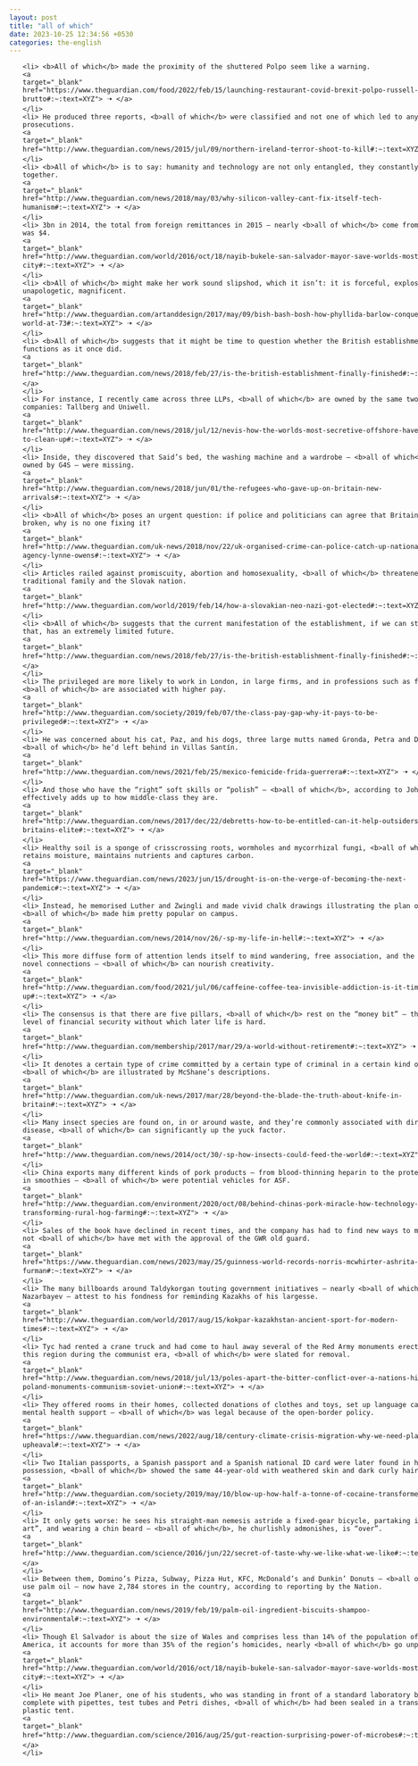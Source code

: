 ```yaml
---
layout: post
title: "all of which"
date: 2023-10-25 12:34:56 +0530
categories: the-english
---
```

<style>
    ol {
        width: 800px;
        margin: 0 auto;
    }
ol li {
    font-size: 18px;
    line-height: 1.5;
    padding-bottom: 8px;
}
</style>
<ol>

    <li> <b>All of which</b> made the proximity of the shuttered Polpo seem like a warning.
    <a 
    target="_blank" 
    href="https://www.theguardian.com/food/2022/feb/15/launching-restaurant-covid-brexit-polpo-russell-norman-brutto#:~:text=XYZ"> 🠢 </a>
    </li>
    <li> He produced three reports, <b>all of which</b> were classified and not one of which led to any prosecutions.
    <a 
    target="_blank" 
    href="http://www.theguardian.com/news/2015/jul/09/northern-ireland-terror-shoot-to-kill#:~:text=XYZ"> 🠢 </a>
    </li>
    <li> <b>All of which</b> is to say: humanity and technology are not only entangled, they constantly change together.
    <a 
    target="_blank" 
    href="http://www.theguardian.com/news/2018/may/03/why-silicon-valley-cant-fix-itself-tech-humanism#:~:text=XYZ"> 🠢 </a>
    </li>
    <li> 3bn in 2014, the total from foreign remittances in 2015 – nearly <b>all of which</b> come from the US – was $4.
    <a 
    target="_blank" 
    href="http://www.theguardian.com/world/2016/oct/18/nayib-bukele-san-salvador-mayor-save-worlds-most-violent-city#:~:text=XYZ"> 🠢 </a>
    </li>
    <li> <b>All of which</b> might make her work sound slipshod, which it isn’t: it is forceful, explosive, unapologetic, magnificent.
    <a 
    target="_blank" 
    href="http://www.theguardian.com/artanddesign/2017/may/09/bish-bash-bosh-how-phyllida-barlow-conquered-the-art-world-at-73#:~:text=XYZ"> 🠢 </a>
    </li>
    <li> <b>All of which</b> suggests that it might be time to question whether the British establishment still functions as it once did.
    <a 
    target="_blank" 
    href="http://www.theguardian.com/news/2018/feb/27/is-the-british-establishment-finally-finished#:~:text=XYZ"> 🠢 </a>
    </li>
    <li> For instance, I recently came across three LLPs, <b>all of which</b> are owned by the same two Nevis companies: Tallberg and Uniwell.
    <a 
    target="_blank" 
    href="http://www.theguardian.com/news/2018/jul/12/nevis-how-the-worlds-most-secretive-offshore-haven-refuses-to-clean-up#:~:text=XYZ"> 🠢 </a>
    </li>
    <li> Inside, they discovered that Said’s bed, the washing machine and a wardrobe – <b>all of which</b> were owned by G4S – were missing.
    <a 
    target="_blank" 
    href="http://www.theguardian.com/news/2018/jun/01/the-refugees-who-gave-up-on-britain-new-arrivals#:~:text=XYZ"> 🠢 </a>
    </li>
    <li> <b>All of which</b> poses an urgent question: if police and politicians can agree that Britain’s police is broken, why is no one fixing it?
    <a 
    target="_blank" 
    href="http://www.theguardian.com/uk-news/2018/nov/22/uk-organised-crime-can-police-catch-up-national-crime-agency-lynne-owens#:~:text=XYZ"> 🠢 </a>
    </li>
    <li> Articles railed against promiscuity, abortion and homosexuality, <b>all of which</b> threatened the traditional family and the Slovak nation.
    <a 
    target="_blank" 
    href="http://www.theguardian.com/world/2019/feb/14/how-a-slovakian-neo-nazi-got-elected#:~:text=XYZ"> 🠢 </a>
    </li>
    <li> <b>All of which</b> suggests that the current manifestation of the establishment, if we can still call it that, has an extremely limited future.
    <a 
    target="_blank" 
    href="http://www.theguardian.com/news/2018/feb/27/is-the-british-establishment-finally-finished#:~:text=XYZ"> 🠢 </a>
    </li>
    <li> The privileged are more likely to work in London, in large firms, and in professions such as finance – <b>all of which</b> are associated with higher pay.
    <a 
    target="_blank" 
    href="http://www.theguardian.com/society/2019/feb/07/the-class-pay-gap-why-it-pays-to-be-privileged#:~:text=XYZ"> 🠢 </a>
    </li>
    <li> He was concerned about his cat, Paz, and his dogs, three large mutts named Gronda, Petra and Demona, <b>all of which</b> he’d left behind in Villas Santín.
    <a 
    target="_blank" 
    href="http://www.theguardian.com/news/2021/feb/25/mexico-femicide-frida-guerrera#:~:text=XYZ"> 🠢 </a>
    </li>
    <li> And those who have the “right” soft skills or “polish” – <b>all of which</b>, according to Johnston, effectively adds up to how middle-class they are.
    <a 
    target="_blank" 
    href="http://www.theguardian.com/news/2017/dec/22/debretts-how-to-be-entitled-can-it-help-outsiders-join-britains-elite#:~:text=XYZ"> 🠢 </a>
    </li>
    <li> Healthy soil is a sponge of crisscrossing roots, wormholes and mycorrhizal fungi, <b>all of which</b> retains moisture, maintains nutrients and captures carbon.
    <a 
    target="_blank" 
    href="https://www.theguardian.com/news/2023/jun/15/drought-is-on-the-verge-of-becoming-the-next-pandemic#:~:text=XYZ"> 🠢 </a>
    </li>
    <li> Instead, he memorised Luther and Zwingli and made vivid chalk drawings illustrating the plan of salvation, <b>all of which</b> made him pretty popular on campus.
    <a 
    target="_blank" 
    href="http://www.theguardian.com/news/2014/nov/26/-sp-my-life-in-hell#:~:text=XYZ"> 🠢 </a>
    </li>
    <li> This more diffuse form of attention lends itself to mind wandering, free association, and the making of novel connections – <b>all of which</b> can nourish creativity.
    <a 
    target="_blank" 
    href="http://www.theguardian.com/food/2021/jul/06/caffeine-coffee-tea-invisible-addiction-is-it-time-to-give-up#:~:text=XYZ"> 🠢 </a>
    </li>
    <li> The consensus is that there are five pillars, <b>all of which</b> rest on the “money bit” – the basic level of financial security without which later life is hard.
    <a 
    target="_blank" 
    href="http://www.theguardian.com/membership/2017/mar/29/a-world-without-retirement#:~:text=XYZ"> 🠢 </a>
    </li>
    <li> It denotes a certain type of crime committed by a certain type of criminal in a certain kind of context, <b>all of which</b> are illustrated by McShane’s descriptions.
    <a 
    target="_blank" 
    href="http://www.theguardian.com/uk-news/2017/mar/28/beyond-the-blade-the-truth-about-knife-in-britain#:~:text=XYZ"> 🠢 </a>
    </li>
    <li> Many insect species are found on, in or around waste, and they’re commonly associated with dirt, decay and disease, <b>all of which</b> can significantly up the yuck factor.
    <a 
    target="_blank" 
    href="http://www.theguardian.com/news/2014/oct/30/-sp-how-insects-could-feed-the-world#:~:text=XYZ"> 🠢 </a>
    </li>
    <li> China exports many different kinds of pork products – from blood-thinning heparin to the protein powders in smoothies – <b>all of which</b> were potential vehicles for ASF.
    <a 
    target="_blank" 
    href="http://www.theguardian.com/environment/2020/oct/08/behind-chinas-pork-miracle-how-technology-is-transforming-rural-hog-farming#:~:text=XYZ"> 🠢 </a>
    </li>
    <li> Sales of the book have declined in recent times, and the company has had to find new ways to make money – not <b>all of which</b> have met with the approval of the GWR old guard.
    <a 
    target="_blank" 
    href="https://www.theguardian.com/news/2023/may/25/guinness-world-records-norris-mcwhirter-ashrita-furman#:~:text=XYZ"> 🠢 </a>
    </li>
    <li> The many billboards around Taldykorgan touting government initiatives – nearly <b>all of which</b> feature Nazarbayev – attest to his fondness for reminding Kazakhs of his largesse.
    <a 
    target="_blank" 
    href="http://www.theguardian.com/world/2017/aug/15/kokpar-kazakhstan-ancient-sport-for-modern-times#:~:text=XYZ"> 🠢 </a>
    </li>
    <li> Tyc had rented a crane truck and had come to haul away several of the Red Army monuments erected across this region during the communist era, <b>all of which</b> were slated for removal.
    <a 
    target="_blank" 
    href="http://www.theguardian.com/news/2018/jul/13/poles-apart-the-bitter-conflict-over-a-nations-history-poland-monuments-communism-soviet-union#:~:text=XYZ"> 🠢 </a>
    </li>
    <li> They offered rooms in their homes, collected donations of clothes and toys, set up language camps and mental health support – <b>all of which</b> was legal because of the open-border policy.
    <a 
    target="_blank" 
    href="https://www.theguardian.com/news/2022/aug/18/century-climate-crisis-migration-why-we-need-plan-great-upheaval#:~:text=XYZ"> 🠢 </a>
    </li>
    <li> Two Italian passports, a Spanish passport and a Spanish national ID card were later found in his possession, <b>all of which</b> showed the same 44-year-old with weathered skin and dark curly hair.
    <a 
    target="_blank" 
    href="http://www.theguardian.com/society/2019/may/10/blow-up-how-half-a-tonne-of-cocaine-transformed-the-life-of-an-island#:~:text=XYZ"> 🠢 </a>
    </li>
    <li> It only gets worse: he sees his straight-man nemesis astride a fixed-gear bicycle, partaking in “shell art”, and wearing a chin beard – <b>all of which</b>, he churlishly admonishes, is “over”.
    <a 
    target="_blank" 
    href="http://www.theguardian.com/science/2016/jun/22/secret-of-taste-why-we-like-what-we-like#:~:text=XYZ"> 🠢 </a>
    </li>
    <li> Between them, Domino’s Pizza, Subway, Pizza Hut, KFC, McDonald’s and Dunkin’ Donuts – <b>all of which</b> use palm oil – now have 2,784 stores in the country, according to reporting by the Nation.
    <a 
    target="_blank" 
    href="http://www.theguardian.com/news/2019/feb/19/palm-oil-ingredient-biscuits-shampoo-environmental#:~:text=XYZ"> 🠢 </a>
    </li>
    <li> Though El Salvador is about the size of Wales and comprises less than 14% of the population of Central America, it accounts for more than 35% of the region’s homicides, nearly <b>all of which</b> go unpunished.
    <a 
    target="_blank" 
    href="http://www.theguardian.com/world/2016/oct/18/nayib-bukele-san-salvador-mayor-save-worlds-most-violent-city#:~:text=XYZ"> 🠢 </a>
    </li>
    <li> He meant Joe Planer, one of his students, who was standing in front of a standard laboratory bench, complete with pipettes, test tubes and Petri dishes, <b>all of which</b> had been sealed in a transparent, plastic tent.
    <a 
    target="_blank" 
    href="http://www.theguardian.com/science/2016/aug/25/gut-reaction-surprising-power-of-microbes#:~:text=XYZ"> 🠢 </a>
    </li>